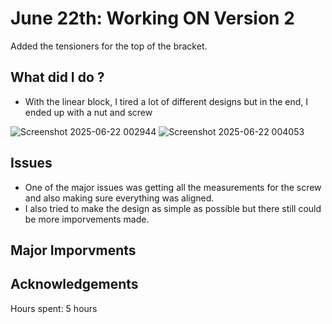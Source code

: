 # June 22th: Working ON Version 2

Added the tensioners for the top of the bracket. 

## What did I do ?
  - With the linear block, I tired a lot of different designs but in the end, I ended up with a nut and screw

![Screenshot 2025-06-22 002944](https://github.com/user-attachments/assets/5ca397e4-be6c-429c-a476-0e5195d39627)
![Screenshot 2025-06-22 004053](https://github.com/user-attachments/assets/75c6d88c-5958-45d0-8135-5872e4947cf0)


## Issues 
- One of the major issues was getting all the measurements for the screw and also making sure everything was aligned.
- I also tried to make the design as simple as possible but there still could be more imporvements made.

## Major Imporvments 

  
## Acknowledgements


Hours spent:  5 hours
